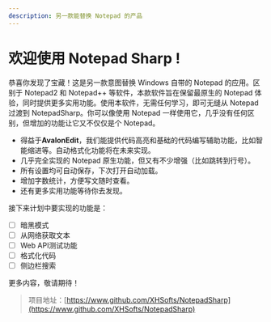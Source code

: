 ```yaml
---
description: 另一款能替换 Notepad 的产品
---
```


# 欢迎使用 Notepad Sharp !

恭喜你发现了宝藏！这是另一款意图替换 Windows 自带的 Notepad 的应用。区别于 Notepad2 和 Notepad++ 等软件，本款软件旨在保留最原生的 Notepad 体验，同时提供更多实用功能。使用本软件，无需任何学习，即可无缝从 Notepad 过渡到 NotepadSharp。你可以像使用 Notepad 一样使用它，几乎没有任何区别，但增加的功能让它又不仅仅是个 Notepad。

* 得益于**AvalonEdit**，我们能提供代码高亮和基础的代码编写辅助功能，比如智能缩进等。自动格式化功能将在未来实现。
* 几乎完全实现的 Notepad 原生功能，但又有不少增强（比如跳转到行号）。
* 所有设置均可自动保存，下次打开自动加载。
* 增加字数统计，方便写文随时查看。
* 还有更多实用功能等待你去发现。

接下来计划中要实现的功能是：

* [ ] 暗黑模式
* [ ] 从网络获取文本
* [ ] Web API测试功能
* [ ] 格式化代码
* [ ] 侧边栏搜索

更多内容，敬请期待！

> 项目地址：[https://www.github.com/XHSofts/NotepadSharp](https://www.github.com/XHSofts/NotepadSharp)




